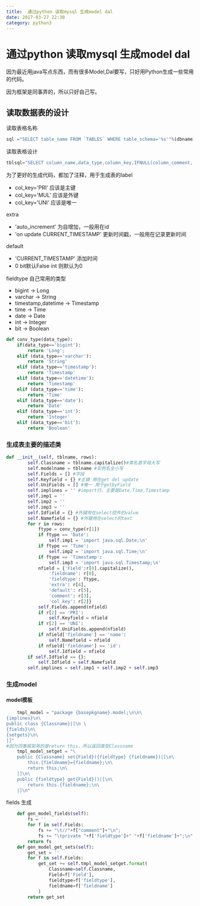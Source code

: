 ```yaml
---
title:  通过python 读取mysql 生成model dal
date: 2017-03-27 22:30
category: python3
---
```

# 通过python 读取mysql 生成model dal
因为最近用java写点东西，而有很多Model,Dal要写，只好用Python生成一些常用的代码。

因为框架是同事弄的，所以只好自己写。

## 读取数据表的设计

读取表格名称  

```python
sql ="SELECT table_name FROM `TABLES` WHERE table_schema='%s'"%(dbname)
```

读取表格设计  

```python
tblsql="SELECT column_name,data_type,column_key,IFNULL(column_comment,'') column_comment,IFNULL(extra,'') extra,IFNULL(column_default,'') column_default FROM information_schema.columns WHERE table_schema ='%s'  AND table_name ='%s' "%(dbname,tbl)
```
为了更好的生成代码，都加了注释，用于生成表的label

- col_key='PRI' 应该是主键  
- col_key='MUL' 应该是外键  
- col_key='UNI' 应该是唯一 

extra
- 'auto_increment' 为自增加，一般用在id
- 'on update CURRENT_TIMESTAMP' 更新时间戳，一般用在记录更新时间

default
- 'CURRENT_TIMESTAMP' 添加时间
- 0 bit默认False int 则默认为0

fieldtype
自己常用的类型
- bigint -> Long
- varchar -> String
- timestamp,datetime -> Timestamp
- time -> Time
- date -> Date
- int -> Integer
- bit -> Boolean

```python
def conv_type(data_type):
    if(data_type=='bigint'):
        return 'Long';
    elif (data_type=='varchar'):
        return 'String'
    elif (data_type=='timestamp'):
        return 'Timestamp'
    elif (data_type=='datetime'):
        return 'Timestamp'
    elif (data_type=='time'):
        return 'Time'
    elif (data_type=='date'):
        return 'Date'
    elif (data_type=='int'):
        return 'Integer'
    elif (data_type=='bit'):
        return 'Boolean'
```

### 生成表主要的描述类
```python
def __init__(self, tblname, rows):
        self.Classname = tblname.capitalize()#类名首字母大写
        self.modelname = tblname #实例名全小写
        self.Fields = [] #字段
        self.Keyfield = {} #主键 用在get del update
        self.UniFields = [] #唯一 用于getbyField
        self.implines = '' #import行，主要是Date,Time,Timestamp
        self.imp1 = ''
        self.imp2 = ''
        self.imp3 = ''
        self.Idfield = {} #外键用在select控件的value
        self.Namefield = {} #外键用在select的text
        for r in rows:
            ftype = conv_type(r[1])
            if ftype == 'Date':
                self.imp1 = 'import java.sql.Date;\n'
            if ftype == 'Time':
                self.imp2 = 'import java.sql.Time;\n'
            if ftype == 'Timestamp':
                self.imp3 = 'import java.sql.Timestamp;\n'
            nfield = {'Field':r[0].capitalize(),
                'fieldname': r[0],
                'fieldtype': ftype,
                'extra': r[4],
                'default': r[5],
                'comment': r[3],
                'col_key': r[2]}
            self.Fields.append(nfield)
            if r[2] == 'PRI':
                self.Keyfield = nfield
            if r[2] == 'UNI':
                self.UniFields.append(nfield)
            if nfield['fieldname'] == 'name':
                self.Namefield = nfield
            if nfield['fieldname'] == 'id':
                self.Idfield = nfield
        if self.Idfield == {}:
            self.Idfield = self.Namefield
        self.implines = self.imp1 + self.imp2 + self.imp3
```
### 生成model

#### model模板
```python
    tmpl_model = "package {basepkgname}.model;\n\n\
{implines}\n\
public class {Classname}|[\n \
{fields}\n\
{setgets}\n\
|]"
#因为同事框架用的是return this，所以返回类型Classname
    tmpl_model_setget = "\
    public {Classname} set{Field}({fieldtype} {fieldname})|[\n\
        this.{fieldname}={fieldname};\n\
        return this;\n\
    |]\n\
    public {fieldtype} get{Field}()|[\n\
        return this.{fieldname};\n\
    |]\n" 
```
fields 生成

```python
    def gen_model_fields(self):
        fs = ''
        for f in self.Fields:
            fs += "\t//"+f["comment"]+"\n";
            fs += "\tprivate "+f['fieldtype']+" "+f['fieldname']+";\n"
        return fs
    def gen_model_get_sets(self):
        get_set = ''
        for f in self.Fields:
            get_set += self.tmpl_model_setget.format(
                Classname=self.Classname,
                Field=f['Field'],
                fieldtype=f['fieldtype'],
                fieldname=f['fieldname']
            )
        return get_set
```